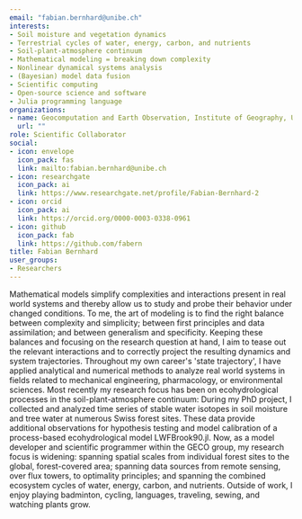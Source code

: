 ```yaml
---
email: "fabian.bernhard@unibe.ch"
interests:
- Soil moisture and vegetation dynamics
- Terrestrial cycles of water, energy, carbon, and nutrients
- Soil-plant-atmosphere continuum
- Mathematical modeling = breaking down complexity
- Nonlinear dynamical systems analysis
- (Bayesian) model data fusion
- Scientific computing
- Open-source science and software
- Julia programming language
organizations:
- name: Geocomputation and Earth Observation, Institute of Geography, University of Bern
  url: ""
role: Scientific Collaborator
social:
- icon: envelope
  icon_pack: fas
  link: mailto:fabian.bernhard@unibe.ch
- icon: researchgate
  icon_pack: ai
  link: https://www.researchgate.net/profile/Fabian-Bernhard-2
- icon: orcid
  icon_pack: ai
  link: https://orcid.org/0000-0003-0338-0961
- icon: github
  icon_pack: fab
  link: https://github.com/fabern
title: Fabian Bernhard
user_groups:
- Researchers
---
```


Mathematical models simplify complexities and interactions present in real world systems and thereby allow us to study and probe their behavior under changed conditions. To me, the art of modeling is to find the right balance between complexity and simplicity; between first principles and data assimilation; and between generalism and specificity. Keeping these balances and focusing on the research question at hand, I aim to tease out the relevant interactions and to correctly project the resulting dynamics and system trajectories. Throughout my own career's 'state trajectory', I have applied analytical and numerical methods to analyze real world systems in fields related to mechanical engineering, pharmacology, or environmental sciences.
Most recently my research focus has been on ecohydrological processes in the soil-plant-atmosphere continuum: During my PhD project, I collected and analyzed time series of stable water isotopes in soil moisture and tree water at numerous Swiss forest sites. These data provide additional observations for hypothesis testing and model calibration of a process-based ecohydrological model LWFBrook90.jl.
Now, as a model developer and scientific programmer within the GECO group, my research focus is widening: spanning spatial scales from individual forest sites to the global, forest-covered area; spanning data sources from remote sensing, over flux towers, to optimality principles; and spanning the combined ecosystem cycles of water, energy, carbon, and nutrients.
Outside of work, I enjoy playing badminton, cycling, languages, traveling, sewing, and watching plants grow.